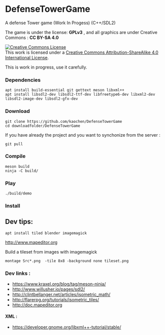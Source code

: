 # DefenseTowerGame
A defense Tower game (Work In Progess) (C++/SDL2)


The game is under the license: **GPLv3** , and all graphics are under Creative Commons : **CC BY-SA 4.0**

<a rel="license" href="http://creativecommons.org/licenses/by-sa/4.0/"><img alt="Creative Commons License" style="border-width:0" src="https://i.creativecommons.org/l/by-sa/4.0/88x31.png" /></a><br />This work is licensed under a <a rel="license" href="http://creativecommons.org/licenses/by-sa/4.0/">Creative Commons Attribution-ShareAlike 4.0 International License</a>.

This is work in progress, use it carefully.


### Dependencies
```
apt install build-essential git gettext meson libxml++
apt install libsdl2-dev libsdl2-ttf-dev libfreetype6-dev libxml2-dev libsdl2-image-dev libsdl2-gfx-dev

```

### Download
```
git clone https://github.com/kaochen/DefenseTowerGame
cd downloadfolder/DefenseTowerGame
```
If you have already the project and you want to synchonize from the server :
```
git pull
```

### Compile
```
meson build
ninja -C build/
```

### Play
```
./build/demo
```

### Install

## Dev tips:
```
apt install tiled blender imagemagick
```
http://www.mapeditor.org

Build a tileset from images with imagemagick
```
montage Src*.png  -tile 8x8 -background none tileset.png
```

### Dev links :

 * https://www.kraxel.org/blog/tag/meson-ninja/
 * http://www.willusher.io/pages/sdl2/
 * http://clintbellanger.net/articles/isometric_math/
 * http://flarerpg.org/tutorials/isometric_tiles/
 * http://doc.mapeditor.org

#### XML : ####

 * https://developer.gnome.org/libxml++-tutorial/stable/
